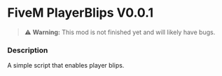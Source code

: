 # FiveM PlayerBlips V0.0.1
> :warning: **Warning:** This mod is not finished yet and will likely have bugs.

### Description
A simple script that enables player blips.
